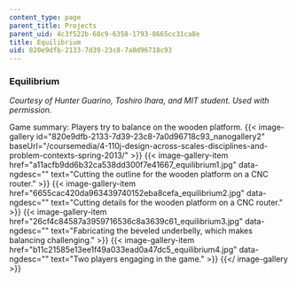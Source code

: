 ```yaml
---
content_type: page
parent_title: Projects
parent_uid: 4c3f522b-68c9-6358-1793-8665cc31ca8e
title: Equilibrium
uid: 820e9dfb-2133-7d39-23c8-7a0d96718c93
---
```


### Equilibrium

_Courtesy of Hunter Guarino, Toshiro Ihara, and MIT student. Used with permission._

Game summary: Players try to balance on the wooden platform.
{{< image-gallery id="820e9dfb-2133-7d39-23c8-7a0d96718c93_nanogallery2" baseUrl="/coursemedia/4-110j-design-across-scales-disciplines-and-problem-contexts-spring-2013/" >}}
{{< image-gallery-item href="a11acfb9dd6b32ca538dd300f7e41667_equilibrium1.jpg" data-ngdesc="" text="Cutting the outline for the wooden platform on a CNC router." >}}
{{< image-gallery-item href="6655cac420da963439740152eba8cefa_equilibrium2.jpg" data-ngdesc="" text="Cutting details for the wooden platform on a CNC router." >}}
{{< image-gallery-item href="26cf4c84587a3959716536c8a3639c61_equilibrium3.jpg" data-ngdesc="" text="Fabricating the beveled underbelly, which makes balancing challenging." >}}
{{< image-gallery-item href="b11c21585e13ee1f49a033ead0a47dc5_equilibrium4.jpg" data-ngdesc="" text="Two players engaging in the game." >}}
{{</ image-gallery >}}